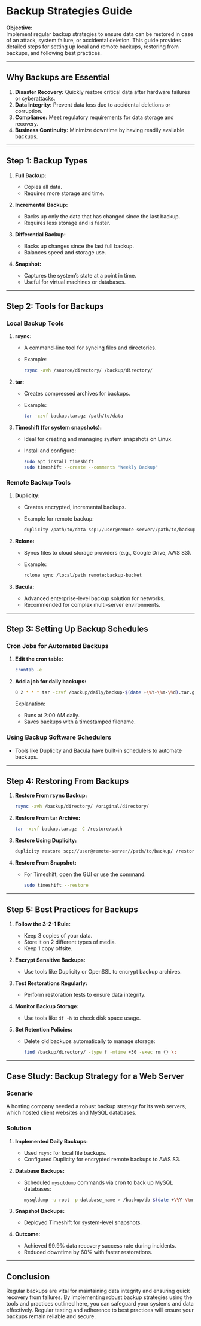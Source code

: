 # Backup Strategies Guide

**Objective:**  
Implement regular backup strategies to ensure data can be restored in case of an attack, system failure, or accidental deletion. This guide provides detailed steps for setting up local and remote backups, restoring from backups, and following best practices.

---

## Why Backups are Essential

1. **Disaster Recovery:** Quickly restore critical data after hardware failures or cyberattacks.
2. **Data Integrity:** Prevent data loss due to accidental deletions or corruption.
3. **Compliance:** Meet regulatory requirements for data storage and recovery.
4. **Business Continuity:** Minimize downtime by having readily available backups.

---

## Step 1: Backup Types

1. **Full Backup:**
   - Copies all data.
   - Requires more storage and time.

2. **Incremental Backup:**
   - Backs up only the data that has changed since the last backup.
   - Requires less storage and is faster.

3. **Differential Backup:**
   - Backs up changes since the last full backup.
   - Balances speed and storage use.

4. **Snapshot:**
   - Captures the system’s state at a point in time.
   - Useful for virtual machines or databases.

---

## Step 2: Tools for Backups

### **Local Backup Tools**

1. **rsync:**
   - A command-line tool for syncing files and directories.
   - Example:

     ```bash
     rsync -avh /source/directory/ /backup/directory/
     ```

2. **tar:**
   - Creates compressed archives for backups.
   - Example:

     ```bash
     tar -czvf backup.tar.gz /path/to/data
     ```

3. **Timeshift (for system snapshots):**
   - Ideal for creating and managing system snapshots on Linux.
   - Install and configure:

     ```bash
     sudo apt install timeshift
     sudo timeshift --create --comments "Weekly Backup"
     ```

### **Remote Backup Tools**

1. **Duplicity:**
   - Creates encrypted, incremental backups.
   - Example for remote backup:

     ```bash
     duplicity /path/to/data scp://user@remote-server//path/to/backup/
     ```

2. **Rclone:**
   - Syncs files to cloud storage providers (e.g., Google Drive, AWS S3).
   - Example:

     ```bash
     rclone sync /local/path remote:backup-bucket
     ```

3. **Bacula:**
   - Advanced enterprise-level backup solution for networks.
   - Recommended for complex multi-server environments.

---

## Step 3: Setting Up Backup Schedules

### Cron Jobs for Automated Backups

1. **Edit the cron table:**

   ```bash
   crontab -e
   ```

2. **Add a job for daily backups:**

   ```bash
   0 2 * * * tar -czvf /backup/daily/backup-$(date +\%Y-\%m-\%d).tar.gz /path/to/data
   ```

   Explanation:
   - Runs at 2:00 AM daily.
   - Saves backups with a timestamped filename.

### Using Backup Software Schedulers

- Tools like Duplicity and Bacula have built-in schedulers to automate backups.

---

## Step 4: Restoring From Backups

1. **Restore From rsync Backup:**

   ```bash
   rsync -avh /backup/directory/ /original/directory/
   ```

2. **Restore From tar Archive:**

   ```bash
   tar -xzvf backup.tar.gz -C /restore/path
   ```

3. **Restore Using Duplicity:**

   ```bash
   duplicity restore scp://user@remote-server//path/to/backup/ /restore/path
   ```

4. **Restore From Snapshot:**
   - For Timeshift, open the GUI or use the command:

     ```bash
     sudo timeshift --restore
     ```

---

## Step 5: Best Practices for Backups

1. **Follow the 3-2-1 Rule:**
   - Keep 3 copies of your data.
   - Store it on 2 different types of media.
   - Keep 1 copy offsite.

2. **Encrypt Sensitive Backups:**
   - Use tools like Duplicity or OpenSSL to encrypt backup archives.

3. **Test Restorations Regularly:**
   - Perform restoration tests to ensure data integrity.

4. **Monitor Backup Storage:**
   - Use tools like `df -h` to check disk space usage.

5. **Set Retention Policies:**
   - Delete old backups automatically to manage storage:

     ```bash
     find /backup/directory/ -type f -mtime +30 -exec rm {} \;
     ```

---

## Case Study: Backup Strategy for a Web Server

### Scenario
A hosting company needed a robust backup strategy for its web servers, which hosted client websites and MySQL databases.

### Solution
1. **Implemented Daily Backups:**
   - Used `rsync` for local file backups.
   - Configured Duplicity for encrypted remote backups to AWS S3.

2. **Database Backups:**
   - Scheduled `mysqldump` commands via cron to back up MySQL databases:

     ```bash
     mysqldump -u root -p database_name > /backup/db-$(date +\%Y-\%m-\%d).sql
     ```

3. **Snapshot Backups:**
   - Deployed Timeshift for system-level snapshots.

4. **Outcome:**
   - Achieved 99.9% data recovery success rate during incidents.
   - Reduced downtime by 60% with faster restorations.

---

## Conclusion

Regular backups are vital for maintaining data integrity and ensuring quick recovery from failures. By implementing robust backup strategies using the tools and practices outlined here, you can safeguard your systems and data effectively. Regular testing and adherence to best practices will ensure your backups remain reliable and secure.

